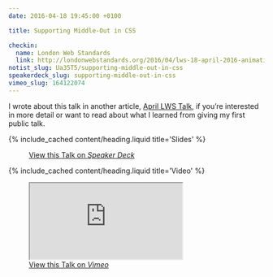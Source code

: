```yaml
---
date: 2016-04-18 19:45:00 +0100

title: Supporting Middle-Out in CSS

checkin:
  name: London Web Standards
  link: http://londonwebstandards.org/2016/04/lws-18-april-2016-animation-chats-lwsaniquery/
notist_slug: Ua35T5/supporting-middle-out-in-css
speakerdeck_slug: supporting-middle-out-in-css
vimeo_slug: 164122074
---
```


I wrote about this talk in another article, [April LWS Talk](/article/april-lws-talk/), if you’re interested in more detail or want to read about what I learned from giving my first public talk.


{% include_cached content/heading.liquid title='Slides' %}

<figure>
    <div class="media  media--speakerdeck">
        <div class="speakerdeck-embed" data-id="b933d8a3500240b8b7d2b879f075329b"></div>
    </div>
    <figcaption>
        <a class="u-syndication" rel="syndication" href="{{ page.speakerdeck_slug | prepend: '/' | prepend: site.author.urls.speakerdeck }}" title="Supporting Middle-Out in CSS on Speaker Deck">View this Talk on <em>Speaker Deck</em></a>
    </figcaption>
</figure>


{% include_cached content/heading.liquid title='Video' %}

<figure>
    <div class="media  media--vimeo">
        <iframe src="https://player.vimeo.com/video/{{ page.vimeo_slug }}" allowfullscreen></iframe>
    </div>
    <figcaption>
        <a class="u-syndication" rel="syndication" href="https://vimeo.com/{{ page.vimeo_slug}}" title="Supporting Middle-Out in CSS on Vimeo">View this Talk on <em>Vimeo</em></a>
    </figcaption>
</figure>
